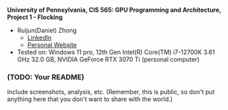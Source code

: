**University of Pennsylvania, CIS 565: GPU Programming and Architecture,
Project 1 - Flocking**

* Ruijun(Daniel) Zhong
    * [LinkedIn](https://www.linkedin.com/in/daniel-z-73158b152/)    
    * [Personal Website](https://www.danielzhongportfolio.com/)
* Tested on: Windows 11 pro, 12th Gen Intel(R) Core(TM) i7-12700K 3.61 GHz 32.0 GB, NVIDIA GeForce RTX 3070 Ti (personal computer)

### (TODO: Your README)

Include screenshots, analysis, etc. (Remember, this is public, so don't put
anything here that you don't want to share with the world.)
